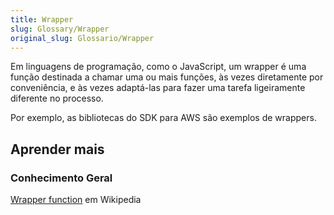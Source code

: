 ```yaml
---
title: Wrapper
slug: Glossary/Wrapper
original_slug: Glossario/Wrapper
---
```


Em linguagens de programação, como o JavaScript, um wrapper é uma função destinada a chamar uma ou mais funções, às vezes diretamente por conveniência, e às vezes adaptá-las para fazer uma tarefa ligeiramente diferente no processo.

Por exemplo, as bibliotecas do SDK para AWS são exemplos de wrappers.

## Aprender mais

### Conhecimento Geral

[Wrapper function](https://en.wikipedia.org/wiki/Wrapper_function) em Wikipedia
